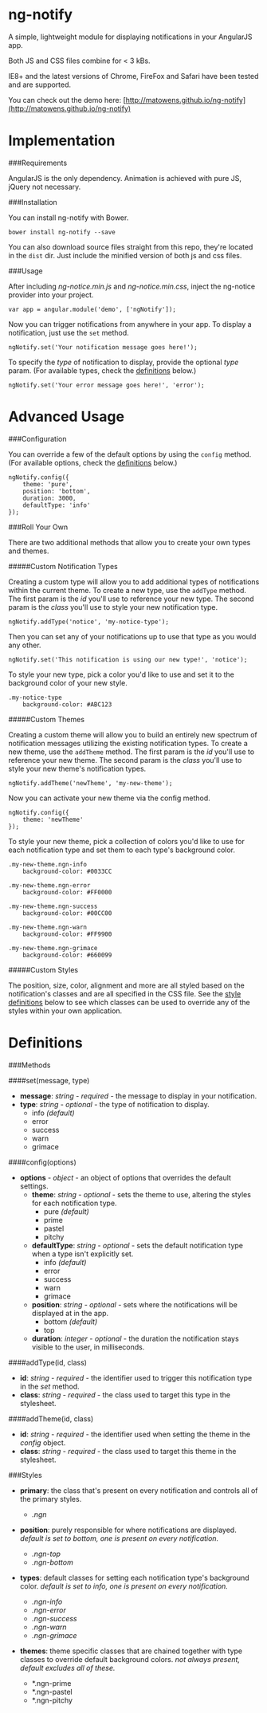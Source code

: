 ng-notify
=========

A simple, lightweight module for displaying notifications in your AngularJS app.

Both JS and CSS files combine for < 3 kBs.

IE8+ and the latest versions of Chrome, FireFox and Safari have been tested and are supported.

You can check out the demo here: [http://matowens.github.io/ng-notify](http://matowens.github.io/ng-notify)

Implementation
==============

###Requirements

AngularJS is the only dependency.  Animation is achieved with pure JS, jQuery not necessary.

###Installation

You can install ng-notify with Bower.

    bower install ng-notify --save

You can also download source files straight from this repo, they're located in the `dist` dir.  Just include the minified version of both js and css files.

###Usage

After including *ng-notice.min.js* and *ng-notice.min.css*, inject the ng-notice provider into your project.

    var app = angular.module('demo', ['ngNotify']);

Now you can trigger notifications from anywhere in your app.  To display a notification, just use the `set` method.

    ngNotify.set('Your notification message goes here!');

To specify the *type* of notification to display, provide the optional *type* param. (For available types, check the [definitions](#definitions) below.)

    ngNotify.set('Your error message goes here!', 'error');

Advanced Usage
==============

###Configuration

You can override a few of the default options by using the `config` method. (For available options, check the [definitions](#definitions) below.)

    ngNotify.config({
        theme: 'pure',
        position: 'bottom',
        duration: 3000,
        defaultType: 'info'
    });

###Roll Your Own

There are two additional methods that allow you to create your own types and themes.

#####Custom Notification Types

Creating a custom type will allow you to add additional types of notifications within the current theme.  To create a new type, use the `addType` method.  The first param is the *id* you'll use to reference your new type.  The second param is the *class* you'll use to style your new notification type.

    ngNotify.addType('notice', 'my-notice-type');

Then you can set any of your notifications up to use that type as you would any other.

    ngNotify.set('This notification is using our new type!', 'notice');

To style your new type, pick a color you'd like to use and set it to the background color of your new style.

    .my-notice-type
        background-color: #ABC123

#####Custom Themes

Creating a custom theme will allow you to build an entirely new spectrum of notification messages utilizing the existing notification types.  To create a new theme, use the `addTheme` method.  The first param is the *id* you'll use to reference your new theme.  The second param is the *class* you'll use to style your new theme's notification types.

    ngNotify.addTheme('newTheme', 'my-new-theme');

Now you can activate your new theme via the config method.

    ngNotify.config({
        theme: 'newTheme'
    });

To style your new theme, pick a collection of colors you'd like to use for each notification type and set them to each type's background color.

    .my-new-theme.ngn-info
        background-color: #0033CC

    .my-new-theme.ngn-error
        background-color: #FF0000

    .my-new-theme.ngn-success
        background-color: #00CC00

    .my-new-theme.ngn-warn
        background-color: #FF9900

    .my-new-theme.ngn-grimace
        background-color: #660099

#####Custom Styles

The position, size, color, alignment and more are all styled based on the notification's classes and are all specified in the CSS file. See the [style definitions](#styles) below to see which classes can be used to override any of the styles within your own application.

Definitions
===========

###Methods

####set(message, type)
- **message**: *string* - *required* - the message to display in your notification.
- **type**: *string* - *optional* - the type of notification to display.
    - info *(default)*
    - error
    - success
    - warn
    - grimace

####config(options)
- **options** - *object* - an object of options that overrides the default settings.
    - **theme**: *string* - *optional* - sets the theme to use, altering the styles for each notification type.
        - pure *(default)*
        - prime
        - pastel
        - pitchy
    - **defaultType**: *string* - *optional* - sets the default notification type when a type isn't explicitly set.
        - info *(default)*
        - error
        - success
        - warn
        - grimace
    - **position**: *string* - *optional* - sets where the notifications will be displayed at in the app.
        - bottom *(default)*
        - top
    - **duration**: *integer* - *optional* - the duration the notification stays visible to the user, in milliseconds.

####addType(id, class)
- **id**: *string* - *required* - the identifier used to trigger this notification type in the *set* method.
- **class**: *string* - *required* - the class used to target this type in the stylesheet.

####addTheme(id, class)
- **id**: *string* - *required* - the identifier used when setting the theme in the *config* object.
- **class**: *string* - *required* - the class used to target this theme in the stylesheet.

###Styles

- **primary**: the class that's present on every notification and controls all of the primary styles.
    - *.ngn* 

- **position**: purely responsible for where notifications are displayed.  *default is set to bottom, one is present on every notification.*
    - *.ngn-top*
    - *.ngn-bottom* 

- **types**: default classes for setting each notification type's background color.  *default is set to info, one is present on every notification.*
    - *.ngn-info*
    - *.ngn-error*
    - *.ngn-success*
    - *.ngn-warn*
    - *.ngn-grimace*

- **themes**: theme specific classes that are chained together with type classes to override default background colors.  *not always present, default excludes all of these.*
    - *.ngn-prime
    - *.ngn-pastel
    - *.ngn-pitchy